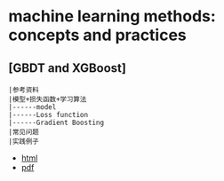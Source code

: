 # machine learning methods: concepts and practices

## [GBDT and XGBoost]
    |参考资料
    |模型+损失函数+学习算法
    |------model
    |------Loss function
    |------Gradient Boosting
    |常见问题
    |实践例子
- [html](http://htmlpreview.github.io/?https://github.com/zhouqp631/ml_practice/blob/master/ml_practice/GBDT_and_related/gbdt_xgboost.html)
- [pdf](https://github.com/zhouqp631/ml_practice/blob/master/ml_practice/GBDT_and_related/gbdt_xgboost.pdf)

